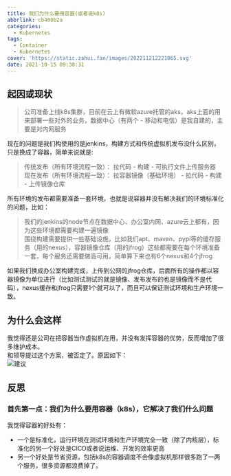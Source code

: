 ```yaml
---
title: 我们为什么要用容器(或者说k8s)
abbrlink: cb400b2a
categories:
  - Kubernetes
tags:
  - Container
  - Kubernetes
cover: 'https://static.zahui.fan/images/202211212221065.svg'
date: 2021-10-15 09:38:31
---
```


## 起因或现状

> 公司准备上线k8s集群，目前在云上有微软azure托管的aks，aks上面的用来部署一些对外的业务，数据中心（有两个 - 移动和电信）是我自建的，主要是对内网服务

现在的问题是我们构使用的是jenkins，构建方式和传统虚拟机发布没什么区别，只是换成了容器，简单来说就是:

> 传统发布（所有环境流程一致）： 拉代码 - 构建 - 可执行文件上传服务器  
> 现在发布（所有环境流程一致）： 拉容器镜像（基础环境） - 拉代码 - 构建 - 上传镜像仓库  

所有环境的发布都需要准备一套环境，也就是说容器并没有解决我们的环境标准化的问题，比如：

> 我们的jenkins的node节点在数据中心、办公室内网、azure云上都有，因为这些环境都需要构建一遍镜像  
> 围绕构建需要提供一些基础设施，比如我们apt、maven、pypi等的缓存服务（用的nexus），容器镜像仓库（用的jfrog）这些都需要在每个环境准备一套，每个服务还需要做高可用，简单算下来也有6个nexus和4个jfrog  

如果我们换成办公室构建完成，上传到公网的jfrog仓库，后面所有的操作都以容器镜像为单位进行（比如测试测试的就是镜像、发布发布的也是镜像而不是代码），nexus缓存和jfrog只需要1个就可以了，而且可以保证测试环境和生产环境一致。

## 为什么会这样

我觉得还是公司在把容器当作虚拟机在用，并没有发挥容器的优势，反而增加了很多维护成本。  
和领导提过这个方案，被否定了。原因如下：  
![建议](https://static.zahui.fan/images/Screenshot_20211015_111956.png)

## 反思

### 首先第一点：我们为什么要用容器（k8s），它解决了我们什么问题

我觉得容器的好处有：

- 一个是标准化，运行环境在测试环境和生产环境完全一致（除了内核层），标准化的另一个好处是CICD或者说运维、开发的效率更高  
- 另一个好处是节省资源，包括k8s的容器调度不会像虚拟机那样很多跑了一两个服务，很多资源都浪费掉了。  
